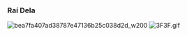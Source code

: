 ### Raí Dela

![bea7fa407ad38787e47136b25c038d2d_w200](https://github.com/Raizinhoo/Raizinhoo/assets/99194148/84488952-837a-4a18-987e-bf9973403ddf)
![3F3F.gif](https://github.com/Raizinhoo/Raizinhoo/assets/99194148/97a263df-74b1-4e18-b208-d6d1523202e1)



